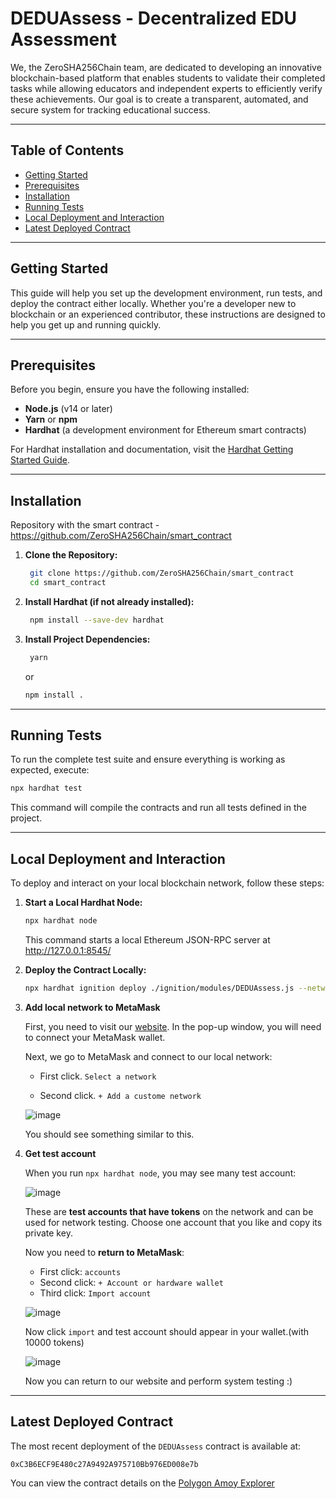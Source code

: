 # DEDUAssess - Decentralized EDU Assessment

We, the ZeroSHA256Chain team, are dedicated to developing an innovative 
blockchain-based platform that enables students to validate their completed tasks while
allowing educators and independent experts to efficiently verify these achievements.
Our goal is to create a transparent, automated, and secure system for tracking educational
success.


---

## Table of Contents

- [Getting Started](#getting-started)
- [Prerequisites](#prerequisites)
- [Installation](#installation)
- [Running Tests](#running_tests)
- [Local Deployment and Interaction](#local-deployment-and-interaction)
- [Latest Deployed Contract](#latest-deployed-contract)

---

## Getting Started

This guide will help you set up the development environment, run tests, and deploy the contract either locally. Whether you're a developer new to blockchain or an experienced contributor, these instructions are designed to help you get up and running quickly.

---

## Prerequisites

Before you begin, ensure you have the following installed:

- **Node.js** (v14 or later)
- **Yarn** or **npm**
- **Hardhat** (a development environment for Ethereum smart contracts)

For Hardhat installation and documentation, visit the [Hardhat Getting Started Guide](https://hardhat.org/hardhat-runner/docs/getting-started).

---

## Installation

Repository with the smart contract - https://github.com/ZeroSHA256Chain/smart_contract

1. **Clone the Repository:**
   ```bash
    git clone https://github.com/ZeroSHA256Chain/smart_contract
    cd smart_contract
    ```
2. **Install Hardhat (if not already installed):**
   ```bash
    npm install --save-dev hardhat
   ```
3. **Install Project Dependencies:**
   ```bash
    yarn   
    ```
    or
    ```bash
    npm install .
    ```

---

## Running Tests
   To run the complete test suite and ensure everything is working as expected, execute:
   ```bash
   npx hardhat test
   ```
  This command will compile the contracts and run all tests defined in the project.

---

## Local Deployment and Interaction
To deploy and interact on your local blockchain network, follow these steps:
1. **Start a Local Hardhat Node:**
   ```bash
   npx hardhat node
   ```
   This command starts a local Ethereum JSON-RPC server at http://127.0.0.1:8545/
2. **Deploy the Contract Locally:**
   ```bash
   npx hardhat ignition deploy ./ignition/modules/DEDUAssess.js --network localhost
   ```
3. **Add local network to MetaMask**
   
   First, you need to visit our [website](https://web-zeta-wheat-80.vercel.app/). In the pop-up window, you will need to connect your MetaMask wallet.

   Next, we go to MetaMask and connect to our local network:

   - First click. ```Select a network```

   - Second click. ```+ Add a custome network```

   ![image](https://github.com/user-attachments/assets/903cb17b-1042-4523-a52d-f0ad64f38466)

   You should see something similar to this.

4. **Get test account**
   
   When you run ```npx hardhat node```, you may see many test account:

   ![image](https://github.com/user-attachments/assets/d0f31144-ca87-49ea-b04e-e6b83cad89c9)

   These are **test accounts that have tokens** on the network and can be used for network testing.
   Choose one account that you like and copy its private key.

   Now you need to **return to MetaMask**:

   - First click: ```accounts```
   - Second click: ```+ Account or hardware wallet```
   - Third click: ```Import account```

   ![image](https://github.com/user-attachments/assets/6404a915-de2a-405e-a262-55d4d8864319)

   Now click ```import``` and test account should appear in your wallet.(with 10000 tokens)

   ![image](https://github.com/user-attachments/assets/125bb688-e887-4a1e-8aed-0b7c3d81e75e)

   Now you can return to our website and perform system testing :)
   
---

## Latest Deployed Contract

The most recent deployment of the ```DEDUAssess``` contract is available at:
```
0xC3B6ECF9E480c27A9492A975710Bb976ED008e7b
```
You can view the contract details on the 
[Polygon Amoy Explorer](https://amoy.polygonscan.com/address/0xC3B6ECF9E480c27A9492A975710Bb976ED008e7b)


